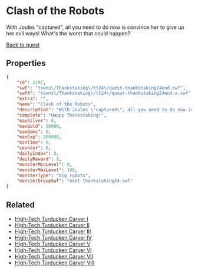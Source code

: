 # Clash of the Robots

With Joules "captured", all you need to do now is convince her to give up her evil ways! What's the worst that could happen?

[Back to quest](../quests.md)

## Properties

```json
{
    "id": 2197,
    "swf": "towns\/Thankstaking\/tt24\/quest-thankstaking24end.swf",
    "swfX": "towns\/Thankstaking\/tt24\/quest-thankstaking24end-x.swf",
    "extra": "",
    "name": "Clash of the Robots",
    "description": "With Joules \"captured\", all you need to do now is convince her to give up her evil ways! What's the worst that could happen?",
    "complete": "Happy Thankstaking!",
    "maxSilver": 0,
    "maxGold": 50000,
    "maxGems": 0,
    "maxExp": 200000,
    "minTime": 0,
    "counter": 0,
    "dailyIndex": 0,
    "dailyReward": 0,
    "monsterMinLevel": 0,
    "monsterMaxLevel": 100,
    "monsterType": "big robots",
    "monsterGroupSwf": "mset-thankstaking24.swf"
}
```

## Related

- [High-Tech Turducken Carver I](../items/22207-high-tech-turducken-carver-i.md)
- [High-Tech Turducken Carver II](../items/22208-high-tech-turducken-carver-ii.md)
- [High-Tech Turducken Carver III](../items/22209-high-tech-turducken-carver-iii.md)
- [High-Tech Turducken Carver IV](../items/22210-high-tech-turducken-carver-iv.md)
- [High-Tech Turducken Carver V](../items/22211-high-tech-turducken-carver-v.md)
- [High-Tech Turducken Carver VI](../items/22212-high-tech-turducken-carver-vi.md)
- [High-Tech Turducken Carver VII](../items/22213-high-tech-turducken-carver-vii.md)
- [High-Tech Turducken Carver VIII](../items/22214-high-tech-turducken-carver-viii.md)

